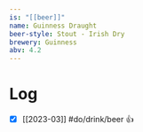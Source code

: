 ```yaml
---
is: "[[beer]]"
name: Guinness Draught
beer-style: Stout - Irish Dry
brewery: Guinness
abv: 4.2
---
```

# Log
- [x] [[2023-03]] #do/drink/beer 👍
